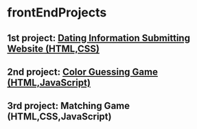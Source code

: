 # frontEndProjects
## 1st project: [Dating Information Submitting Website (HTML,CSS)](http://htmlpreview.github.io/?https://github.com/dlsyj/frontEndProjects/blob/master/Dating%20Information%20Submitting%20Website/DatingWebsite.html)
## 2nd project: [Color Guessing Game (HTML,JavaScript)](http://htmlpreview.github.io/?https://github.com/dlsyj/frontEndProjects/blob/master/Color%20Guessing%20Game/ColorGuessingGame.html)
## 3rd project: Matching Game (HTML,CSS,JavaScript)